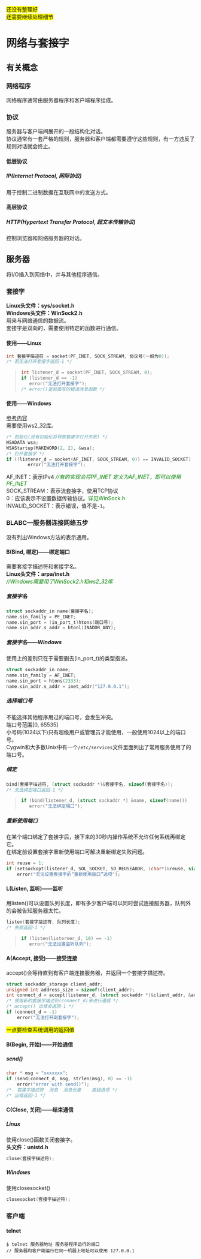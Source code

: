 <font style='background:yellow'>还没有整理好</font>  
<font style='background:yellow'>还需要继续处理细节</font>  

# 网络与套接字
## 有关概念
### 网络程序
网络程序通常由服务器程序和客户端程序组成。  

### 协议
服务器与客户端间展开的一段结构化对话。  
协议通常有一套严格的规则，服务器和客户端都需要遵守这些规则，有一方违反了规则对话就会终止。  

#### 低层协议
##### IP(Internet Protocol, 网际协议)
用于控制二进制数据在互联网中的发送方式。  

#### 高层协议
##### HTTP(Hypertext Transfer Protocol, 超文本传输协议)
控制浏览器和网络服务器的对话。  

## 服务器
将I/O插入到网络中，并与其他程序通信。  

### 套接字
**Linux头文件：sys/socket.h**  
**Windows头文件：WinSock2.h**  
用来与网络通信的数据流。  
套接字是双向的，需要使用特定的函数进行通信。  

#### 使用——Linux
```c
int 套接字描述符 = socket(PF_INET, SOCK_STREAM, 协议号(一般为0));
/* 若无法打开套接字返回-1 */
```
>```c
>int listener_d = socket(PF_INET, SOCK_STREAM, 0);
>if (listener_d == -1)
>    error("无法打开套接字");
> /* error()是前面写的错误消息函数 */
>```

#### 使用——Windows
[参考内容](https://www.cnblogs.com/quehualin/p/9334030.html)  
需要使用ws2_32库。  
```c
/* 初始化(没有初始化将导致套接字打开失败) */
WSADATA wsa;
WSAStartup(MAKEWORD(2, 2), &wsa);
/* 打开套接字 */
if ((listener_d = socket(AF_INET, SOCK_STREAM, 0)) == INVALID_SOCKET)
        error("无法打开套接字");
```
AF_INET：表示IPv4  <font color='green'>*//有的实现会将PF_INET 定义为AF_INET，即可以使用PF_INET*</font>  
SOCK_STREAM：表示流套接字，使用TCP协议  
0：应该表示不设置数据传输协议。<font color='green'>详见WinSock.h</font>  
INVALID_SOCKET：表示错误，值不是`-1`。  


### BLABC—服务器连接网络五步
没有列出Windows方法的表示通用。  

#### B(Bind, 绑定)——绑定端口
需要套接字描述符和套接字名。  
**Linux头文件：arpa/inet.h**  
<font color='green'>*//Windows需要用了WinSock2.h和ws2_32库*</font>  

##### 套接字名
```c
struct sockaddr_in name(套接字名);
name.sin_family = PF_INET;
name.sin_port = (in_port_t)htons(端口号);
name.sin_addr.s_addr = htonl(INADDR_ANY);
```
##### 套接字名——Windows
使用上的差别只在于需要删去(in_port_t)的类型指派。  
```c
struct sockaddr_in name;
name.sin_family = AF_INET;
name.sin_port = htons(2333);
name.sin_addr.s_addr = inet_addr("127.0.0.1");
```

##### 选择端口号
不能选择其他程序用过的端口号，会发生冲突。  
端口号范围[0, 65535]  
小号码(1024以下)只有超级用户或管理员才能使用，一般使用1024以上的端口号。  
Cygwin和大多数Unix中有一个`/etc/services`文件里面列出了常用服务使用了的端口号。  

##### 绑定
```c
bind(套接字描述符, (struct sockaddr *)&套接字名, sizeof(套接字名));
/* 无法绑定端口返回-1 */
```
>```c
>if (bind(listener_d, (struct sockaddr *) &name, sizeof(name)))
>    error("无法绑定端口");
>```

##### 重新使用端口
在某个端口绑定了套接字后，接下来的30秒内操作系统不允许任何系统再绑定它。  
在绑定前设置套接字重新使用端口可解决重新绑定失败问题。  
```c
int reuse = 1;
if (setsockopt(listener_d, SOL_SOCKET, SO_REUSEADDR, (char*)&reuse, sizeof(int)) == -1)
    error("无法设置套接字的“重新使用端口”选项");
```

#### L(Listen, 监听)——监听
用listen()可以设置队列长度，即有多少客户端可以同时尝试连接服务器，队列外的会被告知服务器太忙。  
```c
listen(套接字描述符, 队列长度);
/* 失败返回-1 */
```
>```c
>if (listen(listerner_d, 10) == -1)
>    error("无法设置监听队列");
>```

#### A(Accept, 接受)——接受连接
accept()会等待直到有客户端连接服务器，并返回一个套接字描述符。  
```c
struct sockaddr_storage client_addr;
unsigned int address_size = sizeof(client_addr);
int connect_d = accept(listener_d, (struct sockaddr *)&client_addr, &address_size);
/* 使用新的套接字描述符(connect_d)来进行通信 */
/* accept() 出错会返回-1 */
if (connect_d = -1)
    error("无法打开副套接字");
```
<font style='background:yellow'>一点要检查系统调用的返回值</font>  

#### B(Begin, 开始)——开始通信
##### send()
```c
char * msg = "xxxxxxx";
if (send(connect_d, msg, strlen(msg), 0) == -1)
    error("error with send()");
/*  套接字描述符  消息  消息长度    高级选项 */
/* 出错返回-1 */
```

#### C(Close, 关闭)——结束通信
##### Linux
使用close()函数关闭套接字。  
**头文件：unistd.h**
```c
close(套接字描述符);
```

##### Windows
使用closesocket()  
```c
closesocket(套接字描述符);
```

### 客户端
#### telnet
```
$ telnet 服务器地址 服务器程序运行的端口
// 服务器和客户端运行在同一机器上地址可以使用 127.0.0.1
```


























